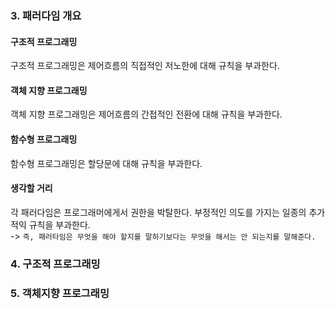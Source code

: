 ### 3. 패러다임 개요
#### 구조적 프로그래밍
구조적 프로그래밍은 제어흐름의 직접적인 저노한에 대해 규칙을 부과한다.

#### 객체 지향 프로그래밍
객체 지향 프로그래밍은 제어흐름의 간접적인 전환에 대해 규칙을 부과한다.

#### 함수형 프로그래밍
함수형 프로그래밍은 할당문에 대해 규칙을 부과한다.

#### 생각할 거리
각 패러다임은 프로그래머에게서 권한을 박탈한다. 부정적인 의도를 가지는 일종의 추가적익 규칙을 부과한다.  
-> `즉, 패러타임은 무엇을 해야 할지를 말하기보다는 무엇을 해서는 안 되는지를 말해준다. `

### 4. 구조적 프로그래밍
### 5. 객체지향 프로그래밍